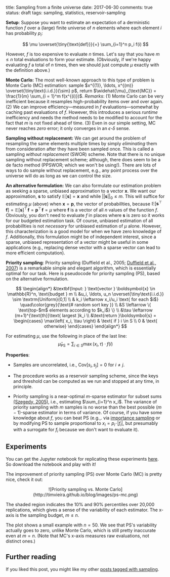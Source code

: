 title: Sampling from a finite universe
date: 2017-06-30
comments: true
status: draft
tags: sampling, statistics, reservoir-sampling


<style>
.toggle-button {
    background-color: #555555;
    border: none;
    color: white;
    padding: 10px 15px;
    border-radius: 6px;
    text-align: center;
    text-decoration: none;
    display: inline-block;
    font-size: 16px;
    cursor: pointer;
}
.derivation {
  background-color: #f2f2f2;
  border: thin solid #ddd;
  padding: 10px;
  margin-bottom: 10px;
}
</style>
<script>
// workaround for when markdown/mathjax gets confused by the
// javascript dollar function.
function toggle(x) { $(x).toggle(); }
</script>


**Setup**: Suppose you want to estimate an expectation of a derministic function
$f$ over a (large) finite universe of $n$ elements where each element $i$ has
probability $p_i$:

$$
\mu \overset{\tiny{\text{def}}}{=} \sum_{i=1}^n p_i f(i)
$$

However, $f$ is too expensive to evaluate $n$ times. Let's say that you have $m
\le n$ total evaluations to form your estimate. (Obviously, if we're happy
evaluating $f$ a total of $n$ times, then we should just compute $\mu$ exactly
with the definition above.)

<!--
**Why I'm writing this post**: Monte Carlo is often used in designing algorithms
as a means to cheaply approximate intermediate expectations, think of stochastic
gradient descent as a prime example. However, in many cases, we have a *finite*
universe, i.e., we *could* enumerate all elements, but it's just inefficient to
do so. In other words, sampling is merely a choice made by the algorithm
designer, not a fundamental property of the environment, as it is typically in
statistics. What can we do to improve estimation in this special setting? I
won't get into bigger questions of how to design these algorithms, instead I'll
focus on this specific type of estimation problem.
-->

**Monte Carlo:** The most well-known approach to this type of problem is Monte
Carlo (MC) estimation: sample $x^{(1)}, \ldots, x^{(m)}
\overset{\tiny\text{i.i.d.}}{\sim} p$, return $\widehat{\mu}_{\text{MC}} =
\frac{1}{m} \sum_{i = 1}^m f(x^{(i)})$. *Remarks*: (1) Monte Carlo can be very
inefficient because it resamples high-probability items over and over again. (2)
We can improve efficiency&mdash;measured in $f$ evaluations&mdash;somewhat by
caching past evaluations of $f$. However, this introduces a serious *runtime*
inefficiency and needs the method needs to be modified to account for the fact
that $m$ is not fixed ahead of time. (3) Even in our simple setting, MC never
reaches *zero* error; it only converges in an $\epsilon$-$\delta$ sense.

<!---
Remarks

 - We saw a similar problem where we kept sampling the same individuals over and
   over again in my
   [sqrt-biased sampling post](http://timvieira.github.io/blog/post/2016/06/28/sqrt-biased-sampling/).

 - My new nitpick (i.e., when I'm reviewer 2): don't say your samples go in a
   *set* unless you want duplicates to go away (or you know what you're
   doing). I've seen so many people make this little error. Just say the samples
   go in a bag, multiset, list, collection, etc. and probably stay away from curly
   braces.
-->

**Sampling without replacement:** We can get around the problem of resampling
the same elements multiple times by simply *eliminating* them from consideration
after they have been sampled once. This is called a sampling *without
replacement* (SWOR) scheme. Note that there is no unique sampling without
replacement scheme; although, there does seem to be a de facto method (PPSWOR;
which we won't be using!). There are lots of ways to do sample without
replacement, e.g., any point process over the universe will do as long as we can
control the size.

**An alternative formulation:** We can also formulate our estimation problem as
seeking a sparse, unbiased approximation to a vector $\boldsymbol{x}$. We want
our approximation, $\boldsymbol{s}$ to satisfy $\mathbb{E}[\boldsymbol{s}] =
\boldsymbol{x}$ and while $|| \boldsymbol{s} ||_0 \le m$. This will suffice for
estimating $\mu$ (above) when $\boldsymbol{x}=\boldsymbol{p}$, the vector of
probabillties, because $\mathbb{E}[\boldsymbol{s}^\top\! \boldsymbol{f}] =
\mathbb{E}[\boldsymbol{s}]^\top\! \boldsymbol{f} = \boldsymbol{p}^\top\!
\boldsymbol{f} = \mu$ where $\boldsymbol{f}$ is a vector of all $n$ values of
the function $f$. Obviously, you don't need to evaluate $f$ in places where
$\boldsymbol{s}$ is zero so it works for our budgeted estimation task. Of
course, unbiased estimation of all probabillties is not *necessary* for unbiased
estimation of $\mu$ alone. However, this characterization is a good model for
when we have zero knowledge of $f$. Additionally, this formulation might be of
independent interest, since a sparse, unbiased representation of a vector might
be useful in some applications (e.g., replacing dense vector with a sparse
vector can lead to more efficient computation).

**Priority sampling**: Priority sampling (Duffield et al., 2005;
[Duffield et al., 2007](http://nickduffield.net/download/papers/priority.pdf))
is a remarkable simple and elegant algorithm, which is essentially optimal for
our task. Here is pseudocode for priority sampling (PS), based on the
alternative formulation.

$$
\begin{align*}
&\textbf{Input: } \text{vector } \boldsymbol{x} \in \mathbb{R}^n, \text{budget } m \\
&u_i, \ldots, u_n \overset{\tiny\text{i.i.d.}} \sim \textrm{Uniform}(0,1] \\
& k_i \leftarrow x_i/u_i \text{ for each $i$} \quad\color{grey}{\text{# random sort key }} \\
&S \leftarrow \{ \text{top-$m$ elements according to $k_i$} \} \\
&\tau \leftarrow (m+1)^{\text{th}}\text{ largest }k_i \\
&\text{return }\boldsymbol{s} = \begin{cases}
  \max\left( x_i, \tau \right)  & \text{ if } i \in S \\
  0                             & \text{ otherwise}
\end{cases}
\end{align*}
$$

For estimating $\mu$, use the following in place of the last line:
$$
\widehat{\mu}_{\text{PS}} = \sum_{i \in S} \max\left( x_i, \tau \right) \cdot f(i)
$$

**Properties**:

 - Samples are uncorrelated, i.e., $\textrm{Cov}[s_i, s_j] = 0$ for $i \ne j$.

 - The procedure works as a reservoir sampling scheme, since the keys and
   threshold can be computed as we run and stopped at any time, in principle.

 - Priority sampling is a near-optimal $m$-sparse estimator for subset sums
   [(Szegedy, 2005)](https://www.cs.rutgers.edu/~szegedy/PUBLICATIONS/full1.pdf),
   i.e., estimating $\sum_{i=1}^n x_i$. The variance of priority sampling with
   $m$ samples is no worse than the best possible $(m-1)$-sparse estimator in
   terms of variance. Of course, if you have some knowledge about $f$, you can
   beat PS (e.g.,. via
   [importance sampling](http://timvieira.github.io/blog/post/2016/05/28/the-optimal-proposal-distribution-is-not-p/)
   or by modifying PS to sample proportional to $x_i = p_i \!\cdot\! |f_i|$, but
   presumably with a surrogate for $f_i$ because we don't want to evaluate it).


## Experiments

You can get the Jupyter notebook for replicating these experiments
[here](https://github.com/timvieira/blog/blob/master/content/notebook/Priority%20Sampling.ipynb).
So download the notebook and play with it!

The improvement of priority sampling (PS) over Monte Carlo (MC) is pretty nice,
check it out:

<center>
![Priority sampling vs. Monte Carlo](http://timvieira.github.io/blog/images/ps-mc.png)
</center>

The shaded region indicates the 10% and 90% percentiles over 20,000
replications, which gives a sense of the variability of each estimator. The
x-axis is the sampling budget, $m \le n$.

The plot shows a small example with $n=50$. We see that PS's variability
actually goes to zero, unlike Monte Carlo, which is still pretty inaccurate even
at $m=n$. (Note that MC's x-axis measures raw evaluations, not distinct ones.)



## Further reading

If you liked this post, you might like my other
[posts tagged with sampling](http://timvieira.github.io/blog/tag/sampling.html).
